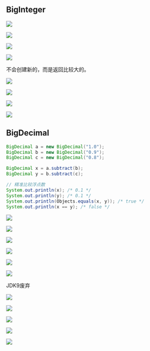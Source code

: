 
## BigInteger

![](https://cdn.jsdelivr.net/gh/sword4869/pic1@main/images/202407112110458.jpg)

![](https://cdn.jsdelivr.net/gh/sword4869/pic1@main/images/202407112110459.jpg)

![](https://cdn.jsdelivr.net/gh/sword4869/pic1@main/images/202407112110460.jpg)

![](https://cdn.jsdelivr.net/gh/sword4869/pic1@main/images/202407112110461.jpg)

不会创建新的，而是返回比较大的。

![](https://cdn.jsdelivr.net/gh/sword4869/pic1@main/images/202407112110462.jpg)

![](https://cdn.jsdelivr.net/gh/sword4869/pic1@main/images/202407112110463.jpg)

![](https://cdn.jsdelivr.net/gh/sword4869/pic1@main/images/202407112110464.jpg)

![](https://cdn.jsdelivr.net/gh/sword4869/pic1@main/images/202407112110465.jpg)

## BigDecimal
```java
BigDecimal a = new BigDecimal("1.0");
BigDecimal b = new BigDecimal("0.9");
BigDecimal c = new BigDecimal("0.8");

BigDecimal x = a.subtract(b);
BigDecimal y = b.subtract(c);

// 精准比较浮点数
System.out.println(x); /* 0.1 */
System.out.println(y); /* 0.1 */
System.out.println(Objects.equals(x, y)); /* true */
System.out.println(x == y); /* false */
```
![](https://cdn.jsdelivr.net/gh/sword4869/pic1@main/images/202407112110466.jpg)

![](https://cdn.jsdelivr.net/gh/sword4869/pic1@main/images/202407112110467.jpg)

![](https://cdn.jsdelivr.net/gh/sword4869/pic1@main/images/202407112110468.jpg)

![](https://cdn.jsdelivr.net/gh/sword4869/pic1@main/images/202407112110469.jpg)

![](https://cdn.jsdelivr.net/gh/sword4869/pic1@main/images/202407112110470.jpg)

![](https://cdn.jsdelivr.net/gh/sword4869/pic1@main/images/202407112110471.jpg)

JDK9废弃

![](https://cdn.jsdelivr.net/gh/sword4869/pic1@main/images/202407112110472.jpg)

![](https://cdn.jsdelivr.net/gh/sword4869/pic1@main/images/202407112110473.jpg)

![](https://cdn.jsdelivr.net/gh/sword4869/pic1@main/images/202407112110474.jpg)

![](https://cdn.jsdelivr.net/gh/sword4869/pic1@main/images/202407112110475.jpg)

![](https://cdn.jsdelivr.net/gh/sword4869/pic1@main/images/202407112110476.jpg)